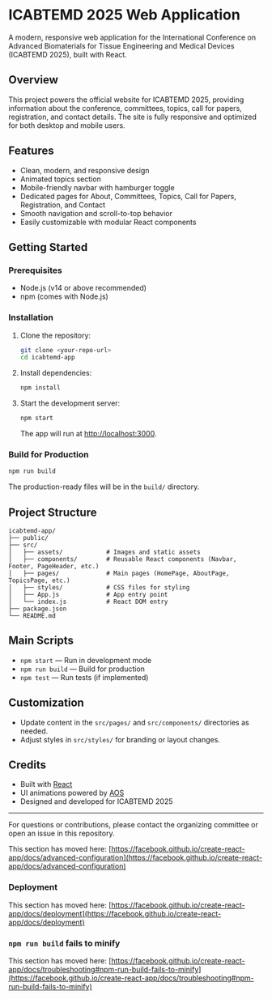 # ICABTEMD 2025 Web Application

A modern, responsive web application for the International Conference on Advanced Biomaterials for Tissue Engineering and Medical Devices (ICABTEMD 2025), built with React.

## Overview
This project powers the official website for ICABTEMD 2025, providing information about the conference, committees, topics, call for papers, registration, and contact details. The site is fully responsive and optimized for both desktop and mobile users.

## Features
- Clean, modern, and responsive design
- Animated topics section
- Mobile-friendly navbar with hamburger toggle
- Dedicated pages for About, Committees, Topics, Call for Papers, Registration, and Contact
- Smooth navigation and scroll-to-top behavior
- Easily customizable with modular React components

## Getting Started

### Prerequisites
- Node.js (v14 or above recommended)
- npm (comes with Node.js)

### Installation
1. Clone the repository:
   ```bash
   git clone <your-repo-url>
   cd icabtemd-app
   ```
2. Install dependencies:
   ```bash
   npm install
   ```
3. Start the development server:
   ```bash
   npm start
   ```
   The app will run at [http://localhost:3000](http://localhost:3000).

### Build for Production
```bash
npm run build
```
The production-ready files will be in the `build/` directory.

## Project Structure
```
icabtemd-app/
├── public/
├── src/
│   ├── assets/            # Images and static assets
│   ├── components/        # Reusable React components (Navbar, Footer, PageHeader, etc.)
│   ├── pages/             # Main pages (HomePage, AboutPage, TopicsPage, etc.)
│   ├── styles/            # CSS files for styling
│   ├── App.js             # App entry point
│   └── index.js           # React DOM entry
├── package.json
└── README.md
```

## Main Scripts
- `npm start` — Run in development mode
- `npm run build` — Build for production
- `npm test` — Run tests (if implemented)

## Customization
- Update content in the `src/pages/` and `src/components/` directories as needed.
- Adjust styles in `src/styles/` for branding or layout changes.

## Credits
- Built with [React](https://reactjs.org/)
- UI animations powered by [AOS](https://michalsnik.github.io/aos/)
- Designed and developed for ICABTEMD 2025

---

For questions or contributions, please contact the organizing committee or open an issue in this repository.

This section has moved here: [https://facebook.github.io/create-react-app/docs/advanced-configuration](https://facebook.github.io/create-react-app/docs/advanced-configuration)

### Deployment

This section has moved here: [https://facebook.github.io/create-react-app/docs/deployment](https://facebook.github.io/create-react-app/docs/deployment)

### `npm run build` fails to minify

This section has moved here: [https://facebook.github.io/create-react-app/docs/troubleshooting#npm-run-build-fails-to-minify](https://facebook.github.io/create-react-app/docs/troubleshooting#npm-run-build-fails-to-minify)
